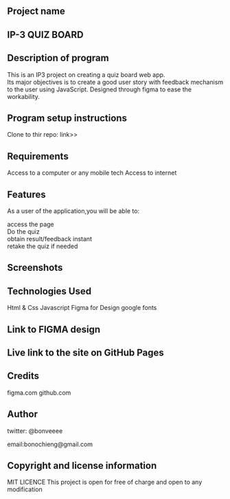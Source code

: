 ## Project  name
<h2>IP-3 QUIZ BOARD<h2>

## Description of program
<p>This is an IP3 project on creating a quiz board web app. <br>Its major objectives is to create a good user story with feedback mechanism to the user using JavaScript. Designed through figma to ease the workability.<p>

## Program setup instructions
Clone to thir repo: link>>
## Requirements
Access to  a computer or any mobile tech
 Access to internet


## Features
<p>As a user of the application,you will be able to:<p>
access the page<br>
Do the quiz<br>
obtain result/feedback instant<br>
retake the quiz if needed<br>

## Screenshots



## Technologies Used
Html & Css
Javascript
Figma for Design
google fonts

## Link to FIGMA design
<link href=" https://www.figma.com/file/hhT2Aq8bWSj5WNrYHUdiKO/QUIZBOARD?node-id=0%3A1>

![login](https://github.com/Bonveeee/IP3-Quiz-Board/blob/master/assets/css/images/figmaquizboard.png?raw=true)

## Live link to the site on GitHub Pages

## Credits
figma.com
github.com

## Author
twitter: @bonveeee
<p>email:bonochieng@gmail.com<p>

## Copyright and license information
 MIT LICENCE
 This project is open for free of charge and open to any modification
